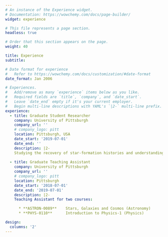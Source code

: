 ```yaml
---
# An instance of the Experience widget.
# Documentation: https://wowchemy.com/docs/page-builder/
widget: experience

# This file represents a page section.
headless: true

# Order that this section appears on the page.
weight: 40

title: Experience
subtitle:

# Date format for experience
#   Refer to https://wowchemy.com/docs/customization/#date-format
date_format: Jan 2006

# Experiences.
#   Add/remove as many `experience` items below as you like.
#   Required fields are `title`, `company`, and `date_start`.
#   Leave `date_end` empty if it's your current employer.
#   Begin multi-line descriptions with YAML's `|2-` multi-line prefix.
experience:
  - title: Graduate Student Researcher 
    company: University of Pittsburgh 
    company_url: ''
    # company_logo: pitt
    location: Pittsburgh, USA
    date_start: '2019-07-01'
    date_end: ''
    description: |2-
    Studying the recovery of star-formation histories and understanding the interplay of stellar population parameters like stellar metallicity, light-weighted ages and dust attenuation with morphology, feedback processes and environment of LEGA-C galaxies using Parametric Bayesian SED modeling. 
        
  - title: Graduate Teaching Assistant
    company: University of Pittsburgh 
    company_url: ''
    # company_logo: pitt
    location: Pittsburgh
    date_start: '2018-07-01'
    date_end: '2019-07-01'
    description: |2- 
    Teaching Assistant for two courses:

      * **ASTRON-0089**    Stars, Galaxies and Cosmos (Astronomy) 
      * **PHYS-0110**      Introduction to Physics-1 (Physics)

design:
  columns: '2'
---
```

